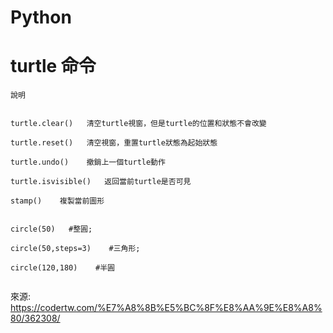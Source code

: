 # Python

 
 

# turtle 命令

```
說明


turtle.clear()   清空turtle視窗，但是turtle的位置和狀態不會改變

turtle.reset()   清空視窗，重置turtle狀態為起始狀態

turtle.undo()    撤銷上一個turtle動作

turtle.isvisible()   返回當前turtle是否可見

stamp()    複製當前圖形


circle(50)   #整圓;

circle(50,steps=3)    #三角形;

circle(120,180)    #半圓
```
```
```
來源: https://codertw.com/%E7%A8%8B%E5%BC%8F%E8%AA%9E%E8%A8%80/362308/





